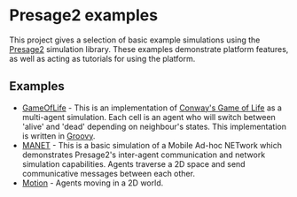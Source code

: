 # Presage2 examples

This project gives a selection of basic example simulations using the [Presage2] simulation library. These examples demonstrate platform features, as well as acting as tutorials for using the platform.

## Examples

 * [GameOfLife] - This is an implementation of [Conway's Game of Life](http://en.wikipedia.org/wiki/Conway%27s_Game_of_Life) as a multi-agent simulation. Each cell is an agent who will switch between 'alive' and 'dead' depending on neighbour's states. This implementation is written in [Groovy](http://groovy.codehaus.org/).
 * [MANET] - This is a basic simulation of a Mobile Ad-hoc NETwork which demonstrates Presage2's inter-agent communication and network simulation capabilities. Agents traverse a 2D space and send communicative messages between each other.
 * [Motion] - Agents moving in a 2D world.

  [Presage2]: https://github.com/Presage/Presage2
  [GameOfLife]: https://github.com/Presage/presage2-examples/tree/master/src/main/java/uk/ac/imperial/presage2/examples/gameoflife
  [MANET]: https://github.com/Presage/presage2-examples/tree/master/src/main/java/uk/ac/imperial/presage2/examples/manet
  [Motion]: https://github.com/Presage/presage2-examples/tree/master/src/main/java/uk/ac/imperial/presage2/examples/motion
